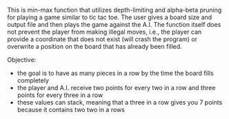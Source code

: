 This is  min-max function that utilizes depth-limiting and alpha-beta pruning for playing a game similar to tic tac toe. The user gives a board size and output file and then plays the game against the A.I. The function itself does not prevent the player from making illegal moves, i.e., the player can provide a coordinate that does not exist (will crash the program) or overwrite a position on the board that has already been filled.

Objective:
- the goal is to have as many pieces in a row by the time the board fills completely
- the player and A.I. receive two points for every two in a row and three points for every three in a row
- these values can stack, meaning that a three in a row gives you 7 points because it contains two two in a rows
